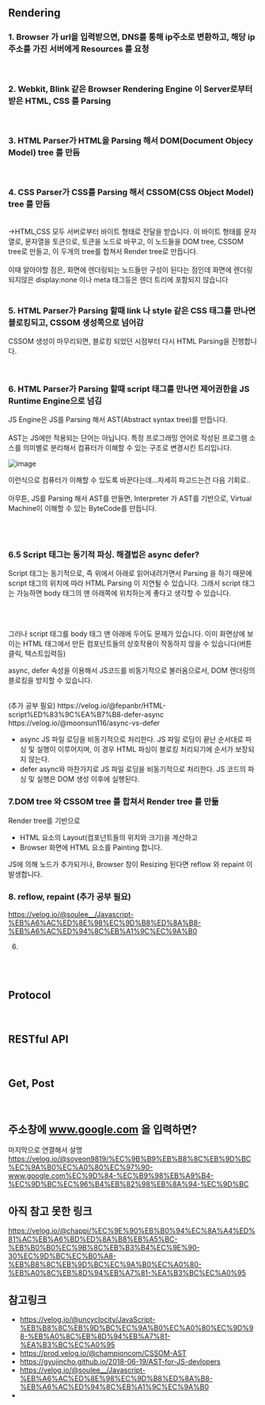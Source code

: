 
## Rendering 

### 1. Browser 가 url을 입력받으면, DNS를 통해 ip주소로 변환하고, 해당 ip 주소를 가진 서버에게 Resources 를 요청
<br>

### 2. Webkit, Blink 같은 Browser Rendering Engine 이 Server로부터 받은 HTML, CSS 를 Parsing 

<br>

### 3. HTML Parser가 HTML을 Parsing 해서 DOM(Document Objecy Model) tree 를 만듬

<br>

### 4. CSS Parser가 CSS를 Parsing 해서 CSSOM(CSS Object Model) tree 를 만듬

<br>
->HTML,CSS 모두 서버로부터 바이트 형태로 전달을 받습니다. 
이 바이트 형태를 문자열로, 문자열을 토큰으로, 토큰을 노드로 바꾸고, 
이 노드들을 DOM tree, CSSOM tree로 만들고, 이 두개의 tree를 합쳐서 Render tree로 만듭니다.
<br>
<br>
이때 알아야할 점은, 화면에 렌더링되는 노드들만 구성이 된다는 점인데
화면에 렌더링 되지않은 display:none 이나 meta 태그등은 렌더 트리에 포함되지 않습니다
<br>
<br>

### 5. HTML Parser가 Parsing 할때 link 나 style 같은 CSS 태그를 만나면 블로킹되고, CSSOM 생성쪽으로 넘어감 
CSSOM 생성이 마무리되면, 블로킹 되었던 시점부터 다시 HTML Parsing을 진행합니다.

<br>

### 6. HTML Parser가 Parsing 할때 script 태그를 만나면 제어권한을 JS Runtime Engine으로 넘김
JS Engine은 JS를 Parsing 해서 AST(Abstract syntax tree)를 만듭니다.
<br>
<br>
AST는 JS에만 적용되는 단어는 아닙니다. 특정 프로그래밍 언어로 작성된 프로그램 소스를
의미별로 분리해서 컴퓨터가 이해할 수 있는 구조로 변경시킨 트리입니다.

![image](https://github.com/limjoohyun2030/CS-study/assets/39722436/b9fcb6c7-54e9-4247-b99c-4f1881fc936a)

이런식으로 컴퓨터가 이해할 수 있도록 바꾼다는데...자세히 파고드는건 다음 기회로..
<br>
<br>
아무튼, JS를 Parsing 해서 AST를 만들면, Interpreter 가 AST를 기반으로, 
Virtual Machine이 이해할 수 있는 ByteCode를 만듭니다.

<br>
<br>

### 6.5 Script 태그는 동기적 파싱. 해결법은 async defer?
Script 태그는 동기적으로, 즉 위에서 아래로 읽어내려가면서 Parsing 을 하기 때문에
script 태그의 위치에 따라 HTML Parsing 이 지연될 수 있습니다.
그래서 script 태그는 가능하면 body 태그의 맨 아래쪽에 위치하는게 좋다고 생각할 수 있습니다.

<br>
<br>

그러나 script 태그를 body 태그 맨 아래에 두어도 문제가 있습니다.
이미 화면상에 보이는 HTML 태그에서 만든 컴포넌트들의 상호작용이 작동하지 않을 수 있습니다(버튼 클릭, 텍스트입력등)

async, defer 속성을 이용해서 JS코드를 비동기적으로 불러옴으로서, DOM 렌더링의 블로킹을 방지할 수 있습니다.

<br>
(추가 공부 필요)
https://velog.io/@fepanbr/HTML-script%ED%83%9C%EA%B7%B8-defer-async
https://velog.io/@moonsun116/async-vs-defer
<br>

- async
JS 파일 로딩을 비동기적으로 처리한다.
JS 파일 로딩이 끝난 순서대로 파싱 및 실행이 이루어지며, 이 경우 HTML 파싱이 블로킹 처리되기에 순서가 보장되지 않는다.
- defer
async와 마찬가지로 JS 파일 로딩을 비동기적으로 처리한다.
JS 코드의 파싱 및 실행은 DOM 생성 이후에 실행된다.



### 7.DOM tree 와 CSSOM tree 를 합쳐서 Render tree 를 만듦
Render tree를 기반으로 
- HTML 요소의 Layout(컴포넌트들의 위치와 크기)을 계산하고
- Browser 화면에 HTML 요소를 Painting 합니다.
  
JS에 의해 노드가 추가되거나, Browser 창이 Resizing 된다면
reflow 와 repaint 이 발생합니다.

### 8. reflow, repaint (추가 공부 필요)
https://velog.io/@soulee__/Javascript-%EB%A6%AC%ED%8E%98%EC%9D%B8%ED%8A%B8-%EB%A6%AC%ED%94%8C%EB%A1%9C%EC%9A%B0


6.

<br>
<br>

## Protocol

<br>

## RESTful API

<br>

## Get, Post

<br>

## 주소창에 www.google.com 을 입력하면?
마지막으로 연결해서 설명
https://velog.io/@soyeon9819/%EC%9B%B9%EB%B8%8C%EB%9D%BC%EC%9A%B0%EC%A0%80%EC%97%90-www.google.com%EC%9D%84-%EC%B9%98%EB%A9%B4-%EC%9D%BC%EC%96%B4%EB%82%98%EB%8A%94-%EC%9D%BC
<br>


## 아직 참고 못한 링크
https://velog.io/@chappi/%EC%9E%90%EB%B0%94%EC%8A%A4%ED%81%AC%EB%A6%BD%ED%8A%B8%EB%A5%BC-%EB%B0%B0%EC%9B%8C%EB%B3%B4%EC%9E%90-30%EC%9D%BC%EC%B0%A8-%EB%B8%8C%EB%9D%BC%EC%9A%B0%EC%A0%80-%EB%A0%8C%EB%8D%94%EB%A7%81-%EA%B3%BC%EC%A0%95


## 참고링크
- https://velog.io/@uncyclocity/JavaScript-%EB%B8%8C%EB%9D%BC%EC%9A%B0%EC%A0%80%EC%9D%98-%EB%A0%8C%EB%8D%94%EB%A7%81-%EA%B3%BC%EC%A0%95
- https://prod.velog.io/@championcom/CSSOM-AST
- https://gyujincho.github.io/2018-06-19/AST-for-JS-devlopers
- https://velog.io/@soulee__/Javascript-%EB%A6%AC%ED%8E%98%EC%9D%B8%ED%8A%B8-%EB%A6%AC%ED%94%8C%EB%A1%9C%EC%9A%B0
- 
